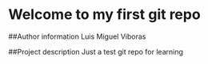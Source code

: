 # Welcome to my first git repo

##Author information
Luis Miguel Viboras

##Project description
Just a test git repo for learning
